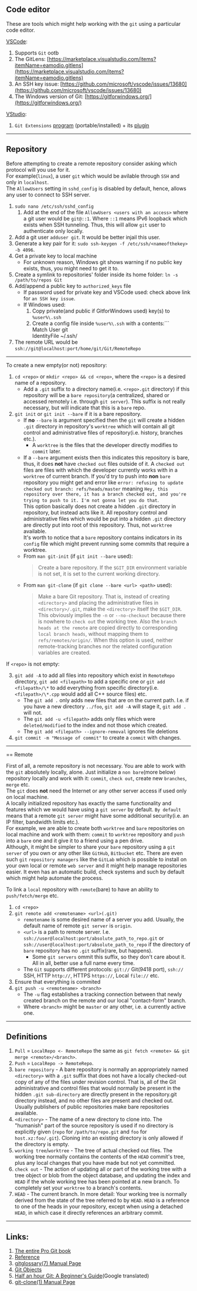 ## Code editor

These are tools which might help working with the `git` using a particular code editor.

[VSCode](https://code.visualstudio.com/download):

1.  Supports `Git` ootb
2.  The GitLens: [https://marketplace.visualstudio.com/items?itemName=eamodio.gitlens](https://marketplace.visualstudio.com/items?itemName=eamodio.gitlens)
3.  An SSH key issue: [https://github.com/microsoft/vscode/issues/13680](https://github.com/microsoft/vscode/issues/13680)
4.  The Windows version of Git: [https://gitforwindows.org/](https://gitforwindows.org/)

[VStudio](https://visualstudio.microsoft.com/vs/community/):

1.  `Git Extensions` [program](http://gitextensions.github.io/) (portable/installed) + its [plugin](https://marketplace.visualstudio.com/items?itemName=HenkWesthuis.GitExtensions)
* * *

## Repository

Before attempting to create a remote repository consider asking which protocol will you use for it.  
For example(`linux`), a user `git` which would be avilable through `SSH` and only in `localhost`.  
The `AllowUsers` setting in `sshd_config` is disabled by default, hence, allows any user to connect to SSH server.

1.  `sudo nano /etc/ssh/sshd_config`
    1.  Add at the end of the file `AllowUsers <users with an access>` where a git user would be `git@::1`. Where `::1` means IPv6 loopback which exists when SSH tunneling. Thus, this will allow `git` user to authenticate only locally.
2.  Add a git user `adduser git`. It would be better injail this user.
3.  Generate a key pair for it: `sudo ssh-keygen -f /etc/ssh/<nameofthekey> -b 4096`.
4.  Get a private key to local machine
    - For unknown reason, Windows git shows warning if no public key exists, thus, you might need to get it to.
5.  Create a symlink to repositories' folder inside its home folder: `ln -s /path/to/repos Git`
6.  Add/append a public key to `authorized_keys` file
    - If password used for private key and VSCode used: check above link for `an SSH key issue`.
    - If Windows used:
        1.  Copy private(and public if GitforWindows used) key(s) to `%user%\.ssh`
        2.  Create a config file inside `%user%\.ssh` with a contents:```  
            Match User git  
            IdentityFile ~/.ssh/
7.  The remote URL would be `ssh://git@localhost:port/home/git/Git/RemoteRepo`

* * *

To create a new empty(or not) repository:

1.	`cd <repo>` or `mkdir <repo> && cd <repo>`, where the `<repo>` is a desired name of a repository.
	* Add a `.git` suffix to a directory name(i.e. `<repo>.git` directory) if this repository will be a `bare repository`(a centralized, shared or accessed remotely i.e. through `git server`). This suffix is not really necessary, but will indicate that this is a `bare` repo.
2.	`git init` or `git init --bare` if it is a bare repository.
    - If **no** `--bare` is argument specified then the `git` will create a hidden `.git` directory in repository's `worktree` which will contain all git control and administrative files of repository(i.e. history, branches etc.).
    	- A `worktree` is the files that the developer directly modifies to `commit` later.
    - If a `--bare` argument exists then this indicates this repository is bare, thus, it does **not** have `checked out` files outside of it. A `checked out` files are files with which the developer currently works with in a `worktree` of current branch. If you'd try to push into **non** `bare` repository you might get and error like `error: refusing to update checked out branch: refs/heads/master` meaning `Hey, this repository over there, it has a branch checked out, and you're trying to push to it. I'm not gonna let you do that`.  
    This option basically does not create a hidden `.git` directory in repository, but instead acts like it. All repository control and administrative files which would be put into a hidden `.git` directory are directly put into root of this repository. Thus, not `worktree` available.  
    It's worth to notice that a `bare` repository contains indicators in its `config` file which might prevent running some commits that require a worktree.
    - From `man git-init` (if `git init --bare` used):
    	> Create a bare repository. If the `$GIT_DIR` environment variable is not set, it is set to the current working directory.
    - From `man git-clone` (if `git clone --bare <url> <path>` used):
    	> Make a bare Git repository. That is, instead of creating `<directory>` and placing the administrative files in `<directory>/.git`, make the `<directory>` itself the `$GIT_DIR`. This obviously implies the `-n` or `--no-checkout` because there is nowhere to `check out` the working tree. Also the `branch heads at the remote` are copied directly to corresponding `local branch heads`, without mapping them to `refs/remotes/origin/`. When this option is used, neither remote-tracking branches nor the related configuration variables are created.

If `<repo>` is not empty:

3.  `git add -A` to add all files into repository which exist in `RemoteRepo` directory, `git add <filepath>` to add a specific one or `git add <filepath>/\*` to add everything from specific directory(i.e. `<filepath>/\*.cpp` would add all C++ source files) etc.
    - The `git add .` only adds new files that are on the current path. I.e. if you have a new directory `../foo`, `git add -A` will stage it, `git add .` will not.
    - The `git add -u <filepath>` adds only files which were `deleted/modified` to the index and not those which created.
    - The `git add <filepath> --ignore-removal` ignores file deletions
4.  `git commit -m "Message of commit"` to create a `commit` with changes.

* * *

== Remote

First of all, a remote repository is not necessary. You are able to work with the `git` absolutely locally, alone. Just initialize a `non bare`(more below) repository locally and work with it: `commit`, `check out`, create new `branches`, `merge` etc.  
The `git` does **not** need the Internet or any other server access if used only on local machine.  
A locally initialized repository has exactly the same functionality and features which we would have using a `git server` by default. `By default` means that a remote `git server` might have some additional security(i.e. an IP filter, bandwidth limits etc.).  
For example, we are able to create both `worktree` and `bare` repositories on local machine and work with them: `commit` to `worktree` repository and `push` into a `bare` one and it give it to a friend using a pen drive.  
Although, it might be simpler to share your `bare` repository using a `git server` of you own or any other like `GitHub`, `Bitbucket` etc. There are even such `git` `repository managers` like the `GitLab` which is possible to install on your own local or remote `web server` and it might help manage repositories easier. It even has an automatic build, check systems and such by default which might help automate the process.

To link a `local` repository with `remote`(bare) to have an ability to `push/fetch/merge` etc.

1.  `cd <repo>`
2.  `git remote add <remotename> <url>(.git)`
    - `remotename` is some desired name of a server you add. Usually, the default name of remote `git server` is `origin`.
    - `<url>` is a path to remote server. I.e. `ssh://user@localhost:port/absolute_path_to_repo.git` or `ssh://user@localhost:port/absolute_path_to_repo` if the directory of `bare` repository has no `.git` suffix(rare, but happens).
        - Some `git servers` ommit this suffix, so they don't care about it. All in all, better use a full name every time.
    - The `Git` supports different protocols: `git://` Git(9418 port), `ssh://` SSH, HTTP `http://`, HTTPS `https://`, Local `file://` etc.
3.  Ensure that everything is commited
4.  `git push -u <remotename> <branch>`
    - The `-u` flag establishes a tracking connection between that newly created branch on the remote and our local "contact-form" branch.
    - Where `<branch>` might be `master` or any other, i.e. a currently active one.

* * *

## Definitions

1.  `Pull` = `LocalRepo <- RemoteRepo` the same as `git fetch <remote> && git merge <remote>/<branch>`.
2.  `Push` = `LocalRepo -> RemoteRepo`.
3.  `bare repository` \- A bare repository is normally an appropriately named `<directory>` with a `.git` suffix that does not have a locally checked-out copy of any of the files under revision control. That is, all of the Git administrative and control files that would normally be present in the hidden `.git sub-directory` are directly present in the repository.git directory instead, and no other files are present and checked out. Usually publishers of public repositories make bare repositories available.
4.  `<directory>` \- The name of a new directory to clone into. The "humanish" part of the source repository is used if no directory is explicitly given (`repo` for `/path/to/repo.git` and `foo` for `host.xz:foo/.git`). Cloning into an existing directory is only allowed if the directory is empty.
5.  `working tree`/`worktree` \- The tree of actual checked out files. The working tree normally contains the contents of the `HEAD` commit's tree, plus any local changes that you have made but not yet committed.
6.  `check out` \- The action of updating all or part of the working tree with a tree object or blob from the object database, and updating the index and `HEAD` if the whole working tree has been pointed at a new branch. To completely set your `worktree` to a branch's contents.
7.  `HEAD` \- The current branch. In more detail: Your working tree is normally derived from the state of the tree referred to by `HEAD`. `HEAD` is a reference to one of the heads in your repository, except when using a detached `HEAD`, in which case it directly references an arbitrary commit.

* * *

## Links:

1.  [The entire Pro Git book](https://git-scm.com/book)
2.	[Reference](https://git-scm.com/docs)
3.  [gitglossary(7) Manual Page](https://gitirc.eu/gitglossary.html)
4.  [Git Objects](https://git-scm.com/book/en/v2/Git-Internals-Git-Objects)
5.  [Half an hour Git: A Beginner's Guide](https://translate.google.com/translate?hl=&sl=ru&tl=en&u=https%3A%2F%2Fproglib.io%2Fp%2Fgit-for-half-an-hour)(Google translated)
6.  [git-clone(1) Manual Page](https://gitirc.eu/git-clone.html)
